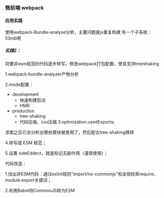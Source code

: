 
### 微前端 webpack

#### 应用实践
使用webpack-Bundle-analyse分析，主要问题是js重复构建
有一个子系统：53mb啊

##### 实践2：

将要非esm规范的代码逐步转写，修改webpack打包配置，使其支持treeshaking

1.webpack-bundle-analyzer产物分析

2.mode配置：
- development
    - 快速构建启动
    - HMR
- production
    - tree-shaking
    - 代码压缩、css压缩
3.optimization.usedExports;

求索之后它会分析出哪些模块被使用了，然后配合tree-shaking移除

4.转写成 ESM 规范；

5.设置 sideEddect，就是标记无副作用（谨慎使用）；

代码改造：

1.找出非ESM代码：通过eslint规则"import/no-commonjs"和全局检索require、module.export关键词；

2.利用Babel将CommonJS转为ESM